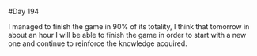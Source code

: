 #Day 194

I managed to finish the game in 90% of its totality, I think that tomorrow in about an hour I will be able to finish the game in order to start with a new one and continue to reinforce the knowledge acquired.